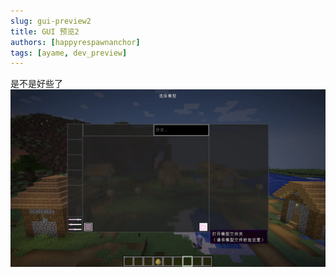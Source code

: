 ```yaml
---
slug: gui-preview2
title: GUI 预览2
authors: [happyrespawnanchor]
tags: [ayame, dev_preview]
---
```

是不是好些了
![](./2024-10-10-gui-preview.webp)
<!-- truncate -->